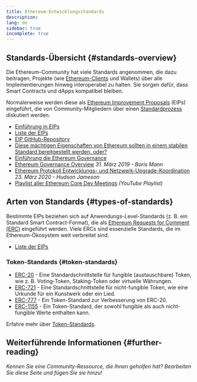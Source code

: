 ```yaml
---
title: Ethereum-Entwicklungsstandards
description:
lang: de
sidebar: true
incomplete: true
---
```


## Standards-Übersicht {#standards-overview}

Die Ethereum-Community hat viele Standards angenommen, die dazu beitragen, Projekte (wie [Ethereum-Clients](/Developers/Docs/Nodes-and-Clients/) und Wallets) über alle Implementierungen hinweg interoperabel zu halten. Sie sorgen dafür, dass Smart Contracts und dApps kompatibel bleiben.

Normalerweise werden diese als [Ethereum Improvement Proposals](/eips/) (EIPs) eingeführt, die von Community-Mitgliedern über einen [Standardprozess](https://eips.ethereum.org/EIPS/eip-1) diskutiert werden.

- [Einführung in EIPs](/eips/)
- [Liste der EIPs](https://eips.ethereum.org/)
- [EIP GitHub-Repository](https://github.com/ethereum/EIPs)
- [Diese mächtigen Eigenschaften von Ethereum sollten in einem stabilen Standard bereitgestellt werden, oder?](https://ethereum-magicians.org/c/eips)
- [Einführung die Ethereum Governance](/governance/)
- [Ethereum Governance Overview](https://web.archive.org/web/20201107234050/https://blog.bmannconsulting.com/Ethereum-Governance/) _31. März 2019 - Boris Mann_
- [Ethereum Protokoll Entwicklungs- und Netzwerk-Upgrade-Koordination](https://hudsonjameson.com/2020-03-23-Ethereum-Protocol-Development-Governance-and-Network-Upgrade-Coordination/) _23. März 2020 - Hudson Jameson_
- [Playlist aller Ethereum Core Dev Meetings](https://www.youtube.com/playlist?list=PLaM7G4Llrb7zfMXCZVEXEABT8OSnd4-7w) _(YouTube Playlist)_

## Arten von Standards {#types-of-standards}

Bestimmte EIPs beziehen sich auf Anwendungs-Level-Standards (z. B. ein Standard Smart Contract-Format), die als [Ethereum Requests for Comment (ERC)](https://eips.ethereum.org/erc) eingeführt werden. Viele ERCs sind essenzielle Standards, die im Ethereum-Ökosystem weit verbreitet sind.

- [Liste der EIPs](https://eips.ethereum.org/erc)

### Token-Standards {#token-standards}

- [ERC-20](/Developers/Docs/Standards/Tokens/erc-20/) - Eine Standardschnittstelle für fungible (austauschbare) Token, wie z. B. Voting-Token, Staking-Token oder virtuelle Währungen.
- [ERC-721](/Developers/Docs/Standards/Tokens/erc-721/) - Eine Standardschnittstelle für nicht-fungible Token, wie eine Urkunde für ein Kunstwerk oder ein Lied.
- [ERC-777](/Developers/Docs/Standards/Tokens/erc-777/) - Ein Token-Standard zur Verbesserung von ERC-20.
- [ERC-1155](/Developers/Docs/Standards/Tokens/erc-1155/) - Ein Token-Standard, der sowohl fungible als auch nicht-fungible Werte enthalten kann.

Erfahre mehr über [Token-Standards](/Developers/Docs/Standards/Tokens/).

## Weiterführende Informationen {#further-reading}

_Kennen Sie eine Community-Ressource, die Ihnen geholfen hat? Bearbeiten Sie diese Seite und fügen Sie sie hinzu!_

